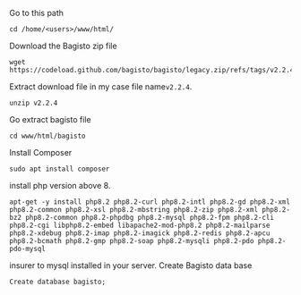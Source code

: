 
Go to this path
```shell
cd /home/<users>/www/html/
```

Download the Bagisto zip file
``` shell
wget https://codeload.github.com/bagisto/bagisto/legacy.zip/refs/tags/v2.2.4
```

Extract download file in my case file name`v2.2.4`.
```shell
unzip v2.2.4
```

Go extract bagisto file
```shell
cd www/html/bagisto
```

Install Composer
```shell
sudo apt install composer
```

install php version above 8.
```shell
apt-get -y install php8.2 php8.2-curl php8.2-intl php8.2-gd php8.2-xml php8.2-common php8.2-xsl php8.2-mbstring php8.2-zip php8.2-xml php8.2-bz2 php8.2-common php8.2-phpdbg php8.2-mysql php8.2-fpm php8.2-cli php8.2-cgi libphp8.2-embed libapache2-mod-php8.2 php8.2-mailparse php8.2-xdebug php8.2-imap php8.2-imagick php8.2-redis php8.2-apcu php8.2-bcmath php8.2-gmp php8.2-soap php8.2-mysqli php8.2-pdo php8.2-pdo-mysql
```
insurer to mysql installed in your server.
Create Bagisto data base
```shell
Create database bagisto;
```
